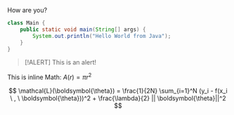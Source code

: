 

How are you?

```java
class Main {
	public static void main(String[] args) {
		System.out.println("Hello World from Java");
	}
}
```


> [!ALERT]
> This is an alert!

This is inline Math: $A(r) = \pi r^2$

$$
\mathcal{L}(\boldsymbol{\theta}) = \frac{1}{2N} \sum_{i=1}^N (y_i - f(x_i \ , \ \boldsymbol{\theta}))^2 + \frac{\lambda}{2} || \boldsymbol{\theta}||^2
$$